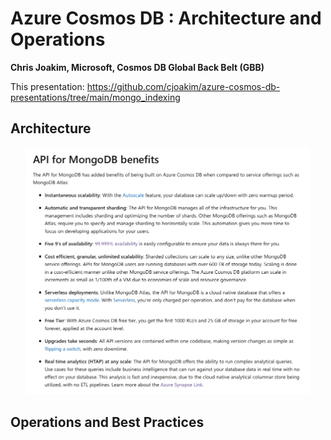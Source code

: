 # Azure Cosmos DB : Architecture and Operations

**Chris Joakim, Microsoft, Cosmos DB Global Back Belt (GBB)**

This presentation: https://github.com/cjoakim/azure-cosmos-db-presentations/tree/main/mongo_indexing

## Architecture

<p align="center">
    <img src="../img/cosmosdb-mongo-api-benefits.png" width="90%">
</p>


## Operations and Best Practices


